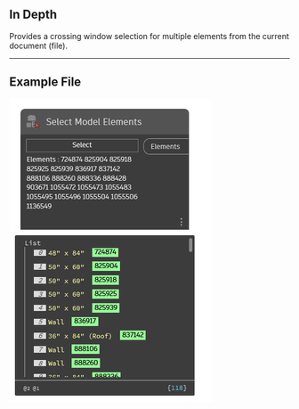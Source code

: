 ## In Depth
Provides a crossing window selection for multiple elements from the current document (file).
___
## Example File

![Select Model Elements](./Dynamo.Nodes.DSModelElementsSelection_img.jpg)